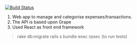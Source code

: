 [![Build Status](https://travis-ci.org/ajayrajsrivastava/mTrakr.svg?branch=master)](https://travis-ci.org/ajayrajsrivastava/mTrakr)

1. Web app to manage and categorise expenses/transactions.
2. The API is based upon Grape
3. Used React as front end framework

> rake db:migrate
> rails s
> bundle exec rpsec (to run tests)